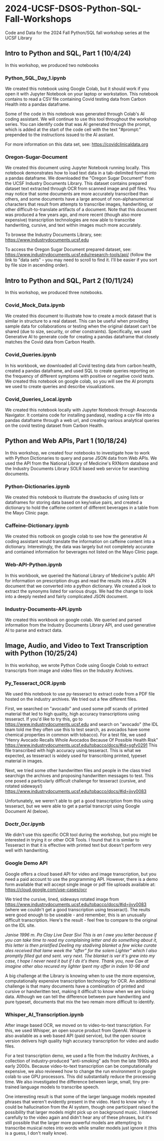 # 2024-UCSF-DSOS-Python-SQL-Fall-Workshops

Code and Data for the 2024 Fall Python/SQL fall workshop series at the UCSF Library

## Intro to Python and SQL, Part 1 (10/4/24)

In this workshop, we produced two notebooks

### Python_SQL_Day_1.ipynb

We created this notebook using Google Colab, but it should work if you open it with Jupyter Notebook on your laptop or workstation. This notebook contains to read a CSV file containing Covid testing data from Carbon Health into a pandas dataframe. 

Some of the code in this notebook was generated through Colab's AI coding assistant. We will continue to use this tool throughout the workshop series. You can identify code that was AI generated through the prompt, which is added at the start of the code cell with the text "#prompt:" prepended to the instructions issued to the AI asstant. 

For more information on this data set, see: https://covidclinicaldata.org


### Oregon-Sugar-Document

We created this document using Jupyter Notebook running locally. This notebook demonstrates how to load text data in a tab-delimited format into a pandas dataframe. We downloaded the "Oregon Sugar Document" from the UCSF Industry Documents Library. This dataset contains prepared dataset text extracted through OCR from scanned image and pdf files. You may notice that some documents are more accurately transcribed than others, and some documents have a large amount of non-alphanumerical characters that result from attempts to transcribe images, handwriting, or other difficult-to-translate artifacts of a document. Note that this document was produced a few years ago, and more recent (though also more expensive) transcription technologies are now able to transcribe handwriting, cursive, and text within images much more accurately.

To browse the Industry Documents Library, see: https://www.industrydocuments.ucsf.edu

To access the Oregon Sugar Document prepared dataset, see: https://www.industrydocuments.ucsf.edu/research-tools/api/
(follow the link to "data sets" - you may need to scroll to find it. I'll be easier if you sort by file size in ascending order). 


## Intro to Python and SQL, Part 2 (10/11/24)

In this workshop, we produced three notebooks.

### Covid_Mock_Data.ipynb

We created this document to illustrate how to create a mock dataset that is similar in structure to a real dataset. This can be useful when providing sample data for collaborations or testing when the original dataset can't be shared (due to size, security, or other constraints). Specifically, we used Generative AI to generate code for creating a pandas dataframe that closely matches the Covid data from Carbon Health. 

### Covid_Queries.ipynb

In his workbook, we downloaded all Covid testing data from carbon health, created a pandas dataframe, and used SQL to create queries reporting on the frequency of different symptoms with positive or negative covid tests. We created this notebook on google colab, so you will see the AI prompts we used to create queries and describe visualizations.

### Covid_Queries_Local.ipynb

We created this notebook locally with Jupyter Notebook through Anaconda Navigator. It contains code for installing pandasql, reading a csv file into a pandas dataframe through a web url, and creating various analytical queries on the covid testing dataset from Carbon Health. 

## Python and Web APIs, Part 1 (10/18/24)

In this workshop, we created four notebooks to investigate how to work with Python Dictionaries to query and parse JSON data from Web APIs. We used the API from the National Library of Medicine's RXNorm database and the Industry Documents Library SOLR based web service for searching documents.

### Python-Dictionaries.ipynb
We created this notebook to illustrate the drawbacks of using lists or dataframes for storing data based on key/value pairs, and created a dictionary to hold the caffeine content of different beverages in a table from the Mayo Clinic page. 

### Caffeine-Dictionary.ipynb
We created this notbook on google colab to see how the generative AI coding assistant would translate the information on caffeine content into a dictionary. Interestingly, the data was largely but not completely accurate and contained information for beverages not listed on the Mayo Clinic page. 

### Web-API-Python.ipynb
In this workbook, we queried the National Library of Medicine's public API for information on prescription drugs and read the results into a JSON document that we converted into a python dictionary. We created a look to extract the synonyms listed for various drugs. We had the change to look into a deeply nested and fairly complicated JSON document. 

### Industry-Documents-API.ipynb
We created this workbook on google colab. We queried and parsed information from the Industry Documents Library API, and used generative AI to parse and extract data. 

## Image, Audio, and Video to Text Transcription with Python (10/25/24)

In this workshop, we wrote Python Code using Google Colab to extract transcripts from image and video files on the Industry Archives.

### Py_Tesseract_OCR.ipynb
We used this notebook to use py-tesseract to extract code from a PDF file hosted on the industry archives. We tried out a few different files.

First, we searched on "avocado" and used some pdf scands of printed material that led to high quality, high accuracy transcriptions using tesseract.
If you'd like to try this, go to https://www.industrydocuments.ucsf.edu and search on "avocado" (the IDL team told me they often use this to test search, as avocados have some chemical properties in common with tobacco). 
For a test file, we used "Henry Avocado Recalls Whole Avocados Because Of Possible Health Risk" 
https://www.industrydocuments.ucsf.edu/tobacco/docs/#id=sgfv0291
This file transcribed with high accuracy using tesseract. This is what we expected, as tesseract is widely used for transcribing printed, typeset material in images.

Next, we tried some other handwritten files and people in the class tried searchign the archives and proposing handwritten messages to test. This one posed a particularly difficult challenge for tesseract (cursive, and rotated sideways!)
https://www.industrydocuments.ucsf.edu/tobacco/docs/#id=jjvy0083

Unfortunately, we weren't able to get a good transcription from this using tesseract, but we were able to get a partial transcript using Google Document AI (below). 

### Doctr_Ocr.ipynb
We didn't use this specific OCR tool during the workshop, but you might be interested in trying it or other OCR Tools. I found that it is similar to Tesseract in that it is effective with printed text but doesn't perform very well with handwriting. 

### Google Demo API

Google offers a cloud based API for video and image transcription, but you need a paid account to use the programming API. However, there is a demo form available that will accept single image or pdf file uploads available at: 
https://cloud.google.com/use-cases/ocr

We tried the cursive, lined, sideways rotated image from https://www.industrydocuments.ucsf.edu/tobacco/docs/#id=jjvy0083 (where we couldn't get a good transcription using tesseract). The reults were good enough to be useable - and remember, this is an unusually difficult transcription. Here's the result - feel free to compare to the original on the IDL site. 

*Janise 1996
m. Pa
Clay Live
Dear Sivi
This
is an I owe you letter
because if you can take time
to read my complaining letter
and do something about it, this
letter is then pristified
Deeling my stadiving
blanket a few wicke
curate ales received that lame
week the "after" for the solem
Lighter" which I also promptly
filled gut and sent.
very next.
The blanket is ver
it's grew into my case, t
hope I never need it but if I ds
it's there. Thank you, now
Сан
at imagine other also
recured my lighter Ipent my
offer in inden 10-96 and*

A big challenge at the Library is knowing when to use the more expensive, computationally expensive transcription technology for OCR. An additional challenge is that many documents have a combination of printed and cursive or handwritten text, making it difficult to know when we are losing data. Although we can tell the difference between pure handwriting and pure typeset, documents that mix the two remain more difficult to identify. 

### Whisper_AI_Transcription.ipynb
After image based OCR, we moved on to video-to-text transcription. For this, we used Whisper, an open source product from OpenAI. Whisper is also available as a web based API (paid service), but the open source version delivers high quality high accuracy transcription for video and audio files.

For a test transcription demo, we used a file from the Industry Archives, a collection of industry-produced "anti-smoking" ads from the late 1990s and early 2000s. Because video-to-text transcription can be computationally expensive, we also reviewed how to change the run environment in google colab to use GPU processors. This did substantially reduce the processing time. We also investigated the difference between large, small, tiny pre-trained language models to transcribe speech.

One interesting result is that some of the larger language models repeated phrases that weren't evidently present in the video. Hard to know why - it could be hallucination from the AI system, though one participant raised the possibility that larger models might pick up on background music. I listened carefully to the video again and didn't hear any of these phrases, but it's still possible that the larger more powerful models are attempting to transcribe musical notes into words while smaller models just ignore it (this is a guess, I don't really know). 






